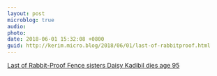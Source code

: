```yaml
---
layout: post
microblog: true
audio: 
photo: 
date: 2018-06-01 15:32:08 +0800
guid: http://kerim.micro.blog/2018/06/01/last-of-rabbitproof.html
---
```

[Last of Rabbit-Proof Fence sisters Daisy Kadibil dies age 95](http://www.dailymail.co.uk/news/article-5785643/Last-Rabbit-Proof-Fence-sisters-dies-age-95.html)
